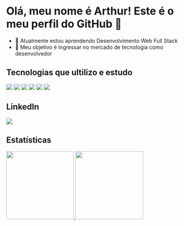 # Olá, meu nome é Arthur! Este é o meu perfil do GitHub 👋
- 🌱 Atualmente estou aprendendo Desenvolvimento Web Full Stack
- 🔭 Meu objetivo é ingressar no mercado de tecnologia como desenvolvedor

## Tecnologias que ultilizo e estudo

<img src="https://cdn.jsdelivr.net/gh/devicons/devicon/icons/html5/html5-original.svg" />

<img src="https://cdn.jsdelivr.net/gh/devicons/devicon/icons/css3/css3-original.svg" />

<img src="https://cdn.jsdelivr.net/gh/devicons/devicon/icons/bootstrap/bootstrap-original.svg" />

<img src="https://cdn.jsdelivr.net/gh/devicons/devicon/icons/javascript/javascript-original.svg" />

<img src="https://cdn.jsdelivr.net/gh/devicons/devicon/icons/php/php-original.svg" />

<img src="https://cdn.jsdelivr.net/gh/devicons/devicon/icons/react/react-original.svg" />

## LinkedIn
<a href="https://www.linkedin.com/in/arthurr-martins" target="_blank"><img src="https://cdn.jsdelivr.net/gh/devicons/devicon/icons/linkedin/linkedin-original.svg" /></a>

## Estatísticas
<div>
  <a href="https://github.com/ArthurRodriguesm">
  <img height="180em" src="https://github-readme-stats.vercel.app/api/top-langs/?ArthurRodriguesm&layout=compact&langs_count=7&theme=dracula"/>
  <img height="180em" src="https://github-readme-stats.vercel.app/api?ArthurRodriguesm&show_icons=true&theme=dracula&include_all_commits=true&count_private=true"/>
</div>
